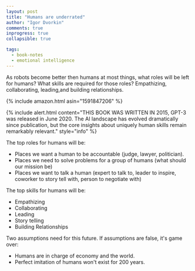 ```yaml
---
layout: post
title: "Humans are underrated"
author: "Igor Dvorkin"
comments: true
inprogress: true
collapsible: true

tags:
  - book-notes
  - emotional intelligence
---
```


As robots become better then humans at most things, what roles will be left for humans? What skills are required for those roles? Empathizing, collaborating, leading,and building relationships.

{% include amazon.html asin="1591847206" %}

{% include alert.html content="THIS BOOK WAS WRITTEN IN 2015, GPT-3 was released in June 2020. The AI landscape has evolved dramatically since publication, but the core insights about uniquely human skills remain remarkably relevant." style="info" %}

The top roles for humans will be:

- Places we want a human to be accountable (judge, lawyer, politician).
- Places we need to solve problems for a group of humans (what should our mission be)
- Places we want to talk a human (expert to talk to, leader to inspire, coworker to story tell with, person to negotiate with)

The top skills for humans will be:

- Empathizing
- Collaborating
- Leading
- Story telling
- Building Relationships

Two assumptions need for this future. If assumptions are false, it's game over:

- Humans are in charge of economy and the world.
- Perfect imitation of humans won't exist for 200 years.
